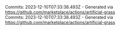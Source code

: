 Commits: 2023-12-10T07:33:38.493Z - Generated via https://github.com/marketplace/actions/artificial-grass
<br>
Commits: 2023-12-10T07:33:38.493Z - Generated via https://github.com/marketplace/actions/artificial-grass
<br>
